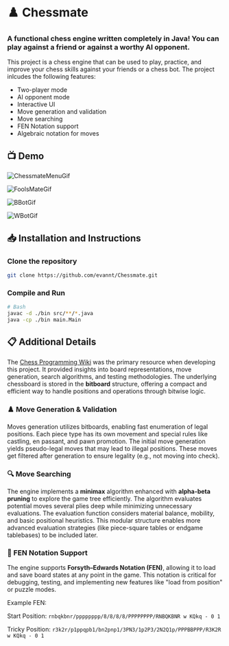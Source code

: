 # :chess_pawn: Chessmate

### A functional chess engine written completely in Java! You can play against a friend or against a worthy AI opponent.

This project is a chess engine that can be used to play, practice, and improve your chess skills against your friends or a chess bot. The project inlcudes the following features:

* Two-player mode
* AI opponent mode
* Interactive UI
* Move generation and validation
* Move searching
* FEN Notation support
* Algebraic notation for moves

## :tv: Demo

![ChessmateMenuGif](https://github.com/user-attachments/assets/31320ecf-8d1c-4ef4-8b2e-415a54dae679)

![FoolsMateGif](https://github.com/user-attachments/assets/3bf2adcb-4f69-416c-819d-12cec825f67c)

![BBotGif](https://github.com/user-attachments/assets/9b7a81ab-8a9a-4f10-94ca-f1c6d1666369)

![WBotGif](https://github.com/user-attachments/assets/81813c05-9be2-4665-9e5c-a35eae7c1b9f)

## :inbox_tray: Installation and Instructions

### Clone the repository
``` bash
git clone https://github.com/evannt/Chessmate.git
```

### Compile and Run

``` bash
# Bash
javac -d ./bin src/**/*.java
java -cp ./bin main.Main
```



## :clipboard: Additional Details


The [Chess Programming Wiki](https://www.chessprogramming.org/Main_Page) was the primary resource when developing this project. It provided insights into board representations, move generation, search algorithms, and testing methodologies. The underlying chessboard is stored in the **bitboard** structure, offering a compact and efficient way to handle positions and operations through bitwise logic.

### ♟️ Move Generation & Validation

Moves generation utilizes bitboards, enabling fast enumeration of legal positions. Each piece type has its own movement and special rules like castling, en passant, and pawn promotion. The initial move generation yields pseudo-legal moves that may lead to illegal positions. These moves get filtered after generation to ensure legality (e.g., not moving into check).

### 🔍 Move Searching

The engine implements a **minimax** algorithm enhanced with **alpha-beta pruning** to explore the game tree efficiently. The algorithm evaluates potential moves several plies deep while minimizing unnecessary evaluations. The evaluation function considers material balance, mobility, and basic positional heuristics. This modular structure enables more advanced evaluation strategies (like piece-square tables or endgame tablebases) to be included later.

### 🧮 FEN Notation Support

The engine supports **Forsyth–Edwards Notation (FEN)**, allowing it to load and save board states at any point in the game. This notation is critical for debugging, testing, and implementing new features like "load from position" or puzzle modes.

Example FEN:

Start Position: `rnbqkbnr/pppppppp/8/8/8/8/PPPPPPPP/RNBQKBNR w KQkq - 0 1`

Tricky Position: `r3k2r/p1ppqpb1/bn2pnp1/3PN3/1p2P3/2N2Q1p/PPPBBPPP/R3K2R w KQkq - 0 1`
